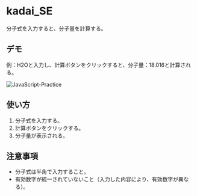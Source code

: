 # kadai_SE

分子式を入力すると、分子量を計算する。  

## デモ

例：H2Oと入力し、計算ボタンをクリックすると、分子量：18.016と計算される。

![JavaScript-Practice](https://user-images.githubusercontent.com/110656746/212015437-acf2b346-47f9-4dbf-a173-b31508a3eaa5.gif)

## 使い方

1. 分子式を入力する。
2. 計算ボタンをクリックする。
3. 分子量が表示される。

## 注意事項

- 分子式は半角で入力すること。
- 有効数字が統一されていないこと（入力した内容により、有効数字が異なる）。
